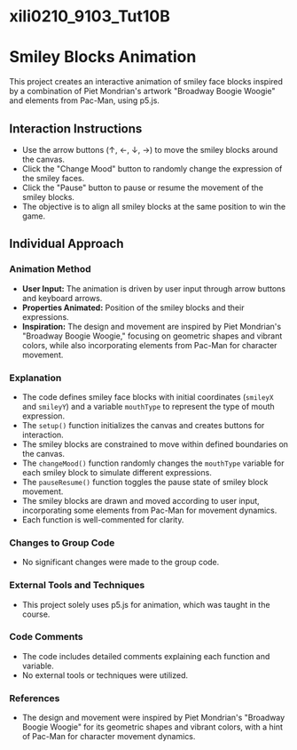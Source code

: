 # xili0210_9103_Tut10B
# Smiley Blocks Animation

This project creates an interactive animation of smiley face blocks inspired by a combination of Piet Mondrian's artwork "Broadway Boogie Woogie" and elements from Pac-Man, using p5.js.

## Interaction Instructions

- Use the arrow buttons (↑, ←, ↓, →) to move the smiley blocks around the canvas.
- Click the "Change Mood" button to randomly change the expression of the smiley faces.
- Click the "Pause" button to pause or resume the movement of the smiley blocks.
- The objective is to align all smiley blocks at the same position to win the game.

## Individual Approach

### Animation Method
- **User Input:** The animation is driven by user input through arrow buttons and keyboard arrows.
- **Properties Animated:** Position of the smiley blocks and their expressions.
- **Inspiration:** The design and movement are inspired by Piet Mondrian's "Broadway Boogie Woogie," focusing on geometric shapes and vibrant colors, while also incorporating elements from Pac-Man for character movement.

### Explanation
- The code defines smiley face blocks with initial coordinates (`smileyX` and `smileyY`) and a variable `mouthType` to represent the type of mouth expression.
- The `setup()` function initializes the canvas and creates buttons for interaction.
- The smiley blocks are constrained to move within defined boundaries on the canvas.
- The `changeMood()` function randomly changes the `mouthType` variable for each smiley block to simulate different expressions.
- The `pauseResume()` function toggles the pause state of smiley block movement.
- The smiley blocks are drawn and moved according to user input, incorporating some elements from Pac-Man for movement dynamics.
- Each function is well-commented for clarity.

### Changes to Group Code
- No significant changes were made to the group code.

### External Tools and Techniques
- This project solely uses p5.js for animation, which was taught in the course.

### Code Comments
- The code includes detailed comments explaining each function and variable.
- No external tools or techniques were utilized.

### References
- The design and movement were inspired by Piet Mondrian's "Broadway Boogie Woogie" for its geometric shapes and vibrant colors, with a hint of Pac-Man for character movement dynamics.



